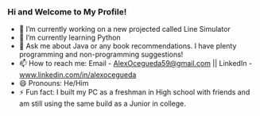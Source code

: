 ### Hi and Welcome to My Profile!

- 🔭 I’m currently working on a new projected called Line Simulator
- 🌱 I’m currently learning Python 
- 💬 Ask me about Java or any book recommendations. I have plenty programming and non-programming suggestions! 
- 📫 How to reach me: Email - AlexOcegueda59@gmail.com || LinkedIn - www.linkedin.com/in/alexocegueda
- 😄 Pronouns: He/Him
- ⚡ Fun fact: I built my PC as a freshman in High school with friends and am still using the same build as a Junior in college. 
